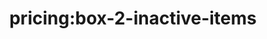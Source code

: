 ---
title: 'pricing:box-2-inactive-items'
pt: |-
    pricing:box-2-inactive-items
en: |-
    pricing:box-2-inactive-items
---